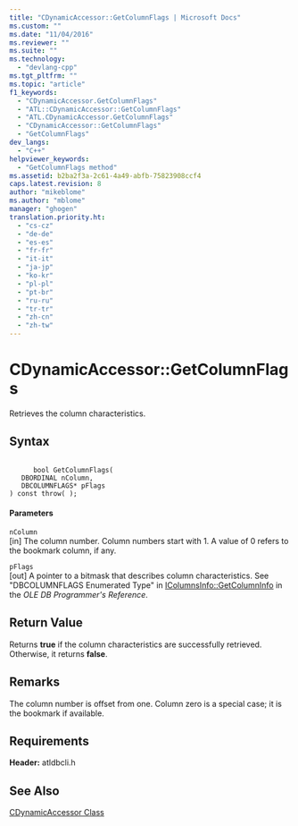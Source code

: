 ```yaml
---
title: "CDynamicAccessor::GetColumnFlags | Microsoft Docs"
ms.custom: ""
ms.date: "11/04/2016"
ms.reviewer: ""
ms.suite: ""
ms.technology: 
  - "devlang-cpp"
ms.tgt_pltfrm: ""
ms.topic: "article"
f1_keywords: 
  - "CDynamicAccessor.GetColumnFlags"
  - "ATL::CDynamicAccessor::GetColumnFlags"
  - "ATL.CDynamicAccessor.GetColumnFlags"
  - "CDynamicAccessor::GetColumnFlags"
  - "GetColumnFlags"
dev_langs: 
  - "C++"
helpviewer_keywords: 
  - "GetColumnFlags method"
ms.assetid: b2ba2f3a-2c61-4a49-abfb-75823908ccf4
caps.latest.revision: 8
author: "mikeblome"
ms.author: "mblome"
manager: "ghogen"
translation.priority.ht: 
  - "cs-cz"
  - "de-de"
  - "es-es"
  - "fr-fr"
  - "it-it"
  - "ja-jp"
  - "ko-kr"
  - "pl-pl"
  - "pt-br"
  - "ru-ru"
  - "tr-tr"
  - "zh-cn"
  - "zh-tw"
---
```

# CDynamicAccessor::GetColumnFlags
Retrieves the column characteristics.  
  
## Syntax  
  
```  
  
      bool GetColumnFlags(   
   DBORDINAL nColumn,   
   DBCOLUMNFLAGS* pFlags    
) const throw( );  
```  
  
#### Parameters  
 `nColumn`  
 [in] The column number. Column numbers start with 1. A value of 0 refers to the bookmark column, if any.  
  
 `pFlags`  
 [out] A pointer to a bitmask that describes column characteristics. See "DBCOLUMNFLAGS Enumerated Type" in [IColumnsInfo::GetColumnInfo](https://msdn.microsoft.com/en-us/library/ms722704.aspx) in the *OLE DB Programmer's Reference*.  
  
## Return Value  
 Returns **true** if the column characteristics are successfully retrieved. Otherwise, it returns **false**.  
  
## Remarks  
 The column number is offset from one. Column zero is a special case; it is the bookmark if available.  
  
## Requirements  
 **Header:** atldbcli.h  
  
## See Also  
 [CDynamicAccessor Class](../../data/oledb/cdynamicaccessor-class.md)